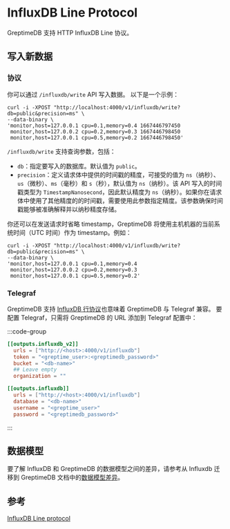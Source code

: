 # InfluxDB Line Protocol

GreptimeDB 支持 HTTP InfluxDB Line 协议。

## 写入新数据

### 协议

你可以通过 `/influxdb/write` API 写入数据。
以下是一个示例：

```shell
curl -i -XPOST "http://localhost:4000/v1/influxdb/write?db=public&precision=ms" \
--data-binary \
'monitor,host=127.0.0.1 cpu=0.1,memory=0.4 1667446797450
 monitor,host=127.0.0.2 cpu=0.2,memory=0.3 1667446798450
 monitor,host=127.0.0.1 cpu=0.5,memory=0.2 1667446798450'
```

`/influxdb/write` 支持查询参数，包括：

* `db`：指定要写入的数据库。默认值为 `public`。
* `precision`：定义请求体中提供的时间戳的精度，可接受的值为 `ns`（纳秒）、`us`（微秒）、`ms`（毫秒）和 `s`（秒），默认值为 `ns`（纳秒）。该 API 写入的时间戳类型为 `TimestampNanosecond`，因此默认精度为 `ns`（纳秒）。如果你在请求体中使用了其他精度的的时间戳，需要使用此参数指定精度。该参数确保时间戳能够被准确解释并以纳秒精度存储。

你还可以在发送请求时省略 timestamp，GreptimeDB 将使用主机机器的当前系统时间（UTC 时间）作为 timestamp。例如：

```shell
curl -i -XPOST "http://localhost:4000/v1/influxdb/write?db=public&precision=ms" \
--data-binary \
'monitor,host=127.0.0.1 cpu=0.1,memory=0.4
 monitor,host=127.0.0.2 cpu=0.2,memory=0.3
 monitor,host=127.0.0.1 cpu=0.5,memory=0.2'
```

### Telegraf

GreptimeDB 支持 [InfluxDB 行协议](../for-iot/influxdb-line-protocol.md)也意味着 GreptimeDB 与 Telegraf 兼容。
要配置 Telegraf，只需将 GreptimeDB 的 URL 添加到 Telegraf 配置中：

:::code-group

```toml [InfluxDB line protocol v2]
[[outputs.influxdb_v2]]
  urls = ["http://<host>:4000/v1/influxdb"]
  token = "<greptime_user>:<greptimedb_password>"
  bucket = "<db-name>"
  ## Leave empty
  organization = ""
```

```toml [InfluxDB line protocol v1]
[[outputs.influxdb]]
  urls = ["http://<host>:4000/v1/influxdb"]
  database = "<db-name>"
  username = "<greptime_user>"
  password = "<greptimedb_password>"
```

:::

## 数据模型

要了解 InfluxDB 和 GreptimeDB 的数据模型之间的差异，请参考从 Influxdb 迁移到 GreptimeDB 文档中的[数据模型差异](/user-guide/migrate-to-greptimedb/migrate-from-influxdb.md#数据模型的区别)。

## 参考

[InfluxDB Line protocol](https://docs.influxdata.com/influxdb/v2.7/reference/syntax/line-protocol/)


